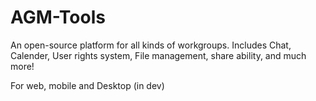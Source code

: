 # AGM-Tools

An open-source platform for all kinds of workgroups. Includes Chat, Calender, User rights system, File management, share ability, and much more!

For web, mobile and Desktop (in dev)

